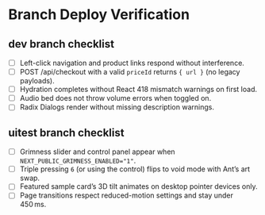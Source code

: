 # Branch Deploy Verification

## dev branch checklist
- [ ] Left-click navigation and product links respond without interference.
- [ ] POST /api/checkout with a valid `priceId` returns `{ url }` (no legacy payloads).
- [ ] Hydration completes without React 418 mismatch warnings on first load.
- [ ] Audio bed does not throw volume errors when toggled on.
- [ ] Radix Dialogs render without missing description warnings.

## uitest branch checklist
- [ ] Grimness slider and control panel appear when `NEXT_PUBLIC_GRIMNESS_ENABLED="1"`.
- [ ] Triple pressing `6` (or using the control) flips to void mode with Ant’s art swap.
- [ ] Featured sample card’s 3D tilt animates on desktop pointer devices only.
- [ ] Page transitions respect reduced-motion settings and stay under 450 ms.
